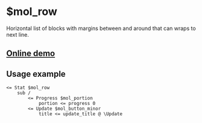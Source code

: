# $mol_row

Horizontal list of blocks with margins between and around that can wraps to next line.

## [Online demo](https://mol.js.org/app/demo/-/#demo=mol_row)

## Usage example

```tree
<= Stat $mol_row
	sub /
		<= Progress $mol_portion
			portion <= progress 0
		<= Update $mol_button_minor
			title <= update_title @ \Update
```
